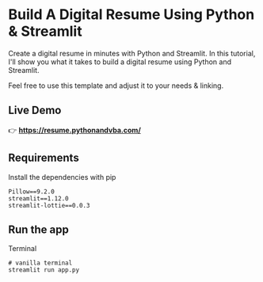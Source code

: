 # Build A Digital Resume Using Python & Streamlit
Create a digital resume in minutes with Python and Streamlit. In this tutorial, I'll show you what it takes to build a digital resume using Python and Streamlit.<br>

Feel free to use this template and adjust it to your needs & linking.<br>

<!-- 💡 **The website design is inspired by [@divanov11](https://github.com/Marcelo-Peres)** 💡 <br>
Find his:
- repository here:https://github.com/Marcelo-Peres/mp-pic.git
- YouTube video here: https://youtu.be/clwpf3VwCZQ -->

## Live Demo
👉 **https://resume.pythonandvba.com/**

<!-- ## Screenshots
![Demo1](./assets/demo1.png?raw=true "Demo1")
![Demo2](./assets/demo2.png?raw=true "Demo2")
![Demo3](./assets/demo3.png?raw=true "Demo3") -->

<!-- ## Video Tutorial
[![YouTube Video](https://img.youtube.com/vi/BXAeMICmUSQ/0.jpg)](https://youtu.be/BXAeMICmUSQ) -->


## Requirements
Install the dependencies with pip
```
Pillow==9.2.0
streamlit==1.12.0
streamlit-lottie==0.0.3
```

## Run the app
Terminal
```
# vanilla terminal
streamlit run app.py
```

<!-- ## Get to Know Me & Stay Connected
- 📺 **YouTube:** [CodingIsFun](https://youtube.com/c/CodingIsFun)
- 🌐 **Website:** [PythonAndVBA](https://pythonandvba.com)
- 💬 **Discord:** [Join our Community](https://pythonandvba.com/discord)
- 💼 **LinkedIn:** [Connect with me](https://www.linkedin.com/in/sven-bosau/)
- 📸 **Instagram:** [Follow me](https://www.instagram.com/codingisfun_official/) -->

<!-- ## Support My Work
Love my content and want to show appreciation? Why not [buy me a coffee](https://pythonandvba.com/coffee-donation) to fuel my creative engine? Your support means the world to me! 😊

[![ko-fi](https://ko-fi.com/img/githubbutton_sm.svg)](https://pythonandvba.com/coffee-donation)

## Feedback
Got some thoughts or suggestions? Don't hesitate to reach out to me at contact@pythonandvba.com. I'd love to hear from you! 💡
![Logo](https://www.pythonandvba.com/banner-img) -->

